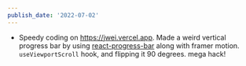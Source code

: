 ```yaml
---
publish_date: '2022-07-02'
---
```

- Speedy coding on https://jwei.vercel.app. Made a weird vertical progress bar by using [react-progress-bar](https://github.com/KaterinaLupacheva/react-progress-bar) along with framer motion. `useViewportScroll` hook,  and flipping it 90 degrees. mega hack! 
